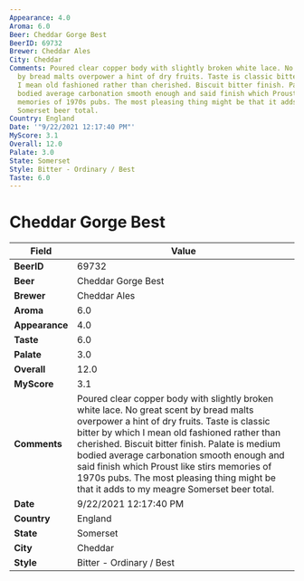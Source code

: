 ```yaml
---
Appearance: 4.0
Aroma: 6.0
Beer: Cheddar Gorge Best
BeerID: 69732
Brewer: Cheddar Ales
City: Cheddar
Comments: Poured clear copper body with slightly broken white lace. No great scent
  by bread malts overpower a hint of dry fruits. Taste is classic bitter by which
  I mean old fashioned rather than cherished. Biscuit bitter finish. Palate is medium
  bodied average carbonation smooth enough and said finish which Proust like stirs
  memories of 1970s pubs. The most pleasing thing might be that it adds to my meagre
  Somerset beer total.
Country: England
Date: '"9/22/2021 12:17:40 PM"'
MyScore: 3.1
Overall: 12.0
Palate: 3.0
State: Somerset
Style: Bitter - Ordinary / Best
Taste: 6.0
---
```


# Cheddar Gorge Best

| Field         | Value |
|---------------|-------|
| **BeerID** | 69732 |
| **Beer** | Cheddar Gorge Best |
| **Brewer** | Cheddar Ales |
| **Aroma** | 6.0 |
| **Appearance** | 4.0 |
| **Taste** | 6.0 |
| **Palate** | 3.0 |
| **Overall** | 12.0 |
| **MyScore** | 3.1 |
| **Comments** | Poured clear copper body with slightly broken white lace. No great scent by bread malts overpower a hint of dry fruits. Taste is classic bitter by which I mean old fashioned rather than cherished. Biscuit bitter finish. Palate is medium bodied average carbonation smooth enough and said finish which Proust like stirs memories of 1970s pubs. The most pleasing thing might be that it adds to my meagre Somerset beer total. |
| **Date** | 9/22/2021 12:17:40 PM |
| **Country** | England |
| **State** | Somerset |
| **City** | Cheddar |
| **Style** | Bitter - Ordinary / Best |
